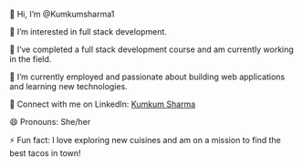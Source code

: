 👋 Hi, I’m @Kumkumsharma1

👀 I’m interested in full stack development.

🌱 I’ve completed a full stack development course and am currently working in the field.

💼 I’m currently employed and passionate about building web applications and learning new technologies.

🔗 Connect with me on LinkedIn: [Kumkum Sharma](https://www.linkedin.com/in/kumkum-sharma)

😄 Pronouns: She/her

⚡ Fun fact: I love exploring new cuisines and am on a mission to find the best tacos in town!


